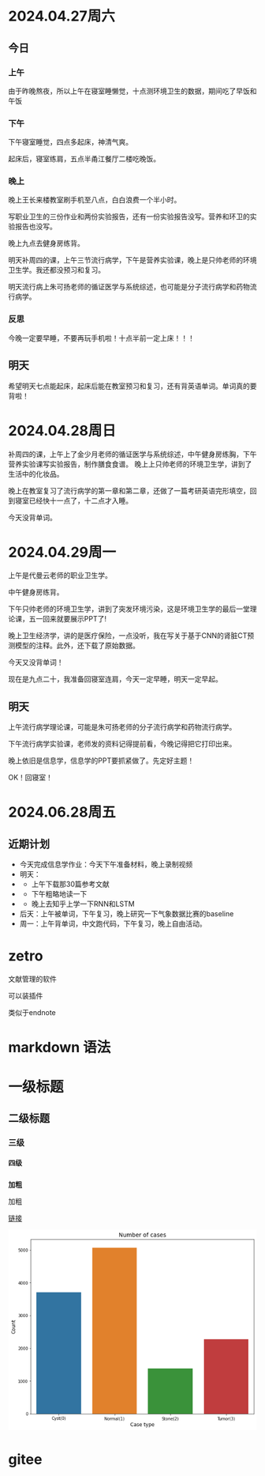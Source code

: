 # 2024.04.27周六

## 今日
### 上午
由于昨晚熬夜，所以上午在寝室睡懒觉，十点测环境卫生的数据，期间吃了早饭和午饭
### 下午
下午寝室睡觉，四点多起床，神清气爽。

起床后，寝室练肩，五点半甬江餐厅二楼吃晚饭。
### 晚上
晚上王长来楼教室刷手机至八点，白白浪费一个半小时。

写职业卫生的三份作业和两份实验报告，还有一份实验报告没写。营养和环卫的实验报告也没写。

晚上九点去健身房练背。

明天补周四的课，上午三节流行病学，下午是营养实验课，晚上是只帅老师的环境卫生学。我还都没预习和复习。

明天流行病上朱可扬老师的循证医学与系统综述，也可能是分子流行病学和药物流行病学。
### 反思
今晚一定要早睡，不要再玩手机啦！十点半前一定上床！！！

## 明天
希望明天七点能起床，起床后能在教室预习和复习，还有背英语单词。单词真的要背啦！

# 2024.04.28周日
补周四的课，上午上了金少月老师的循证医学与系统综述，中午健身房练胸，下午营养实验课写实验报告，制作膳食食谱。
晚上上只帅老师的环境卫生学，讲到了生活中的化妆品。

晚上在教室复习了流行病学的第一章和第二章，还做了一篇考研英语完形填空，回到寝室已经快十一点了，十二点才入睡。

今天没背单词。
# 2024.04.29周一
上午是代曼云老师的职业卫生学。

中午健身房练背。

下午只帅老师的环境卫生学，讲到了突发环境污染，这是环境卫生学的最后一堂理论课，五一回来就要展示PPT了!

晚上卫生经济学，讲的是医疗保险，一点没听，我在写关于基于CNN的肾脏CT预测模型的注释。此外，还下载了原始数据。

今天又没背单词！

现在是九点二十，我准备回寝室连肩，今天一定早睡，明天一定早起。

## 明天
上午流行病学理论课，可能是朱可扬老师的分子流行病学和药物流行病学。

下午流行病学实验课，老师发的资料记得提前看，今晚记得把它打印出来。

晚上依旧是信息学，信息学的PPT要抓紧做了。先定好主题！

OK！回寝室！

# 2024.06.28周五
## 近期计划
- 今天完成信息学作业：今天下午准备材料，晚上录制视频
- 明天：
- - 上午下载那30篇参考文献
- - 下午粗略地读一下
- - 晚上去知乎上学一下RNN和LSTM
- 后天：上午被单词，下午复习，晚上研究一下气象数据比赛的baseline
- 周一：上午背单词，中文跑代码，下午复习，晚上自由活动。























# zetro
文献管理的软件

可以装插件

类似于endnote

# markdown 语法

# 一级标题
## 二级标题
### 三级
#### 四级
##### 

**加粗**

加粗

[链接](https://baidu.com)


![图片名](06项目复现\04kaggle\02数据集\02肾脏疾病数据集\02CT_KIDNEY_DATASET_Normal_Cyst_Tumor_and_Stone\02KIDNEY-diseases_0.999_accuracy\01图片\0.2.png)






# gitee
























